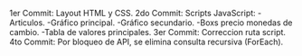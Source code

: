 1er Commit: Layout HTML y CSS.
2do Commit: Scripts JavaScript:
    -Articulos.
    -Gráfico principal.
    -Gráfico secundario.
    -Boxs precio monedas de cambio. 
    -Tabla de valores principales.
3er Commit: Correccion ruta script.
4to Commit: Por bloqueo de API, se elimina consulta recursiva (ForEach). 